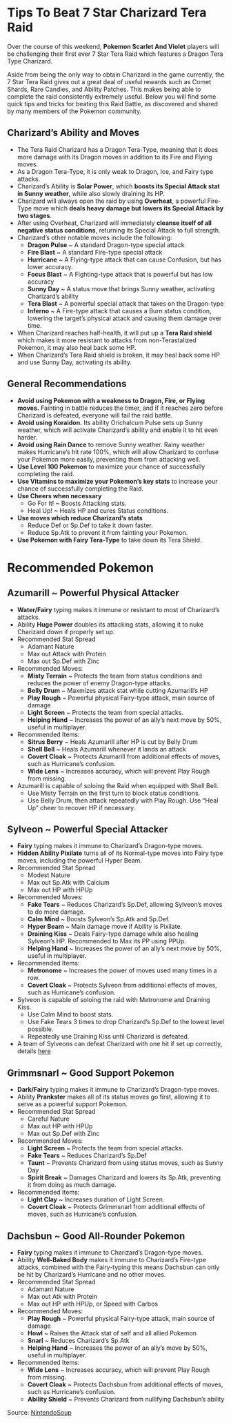 # Tips To Beat 7 Star Charizard Tera Raid

Over the course of this weekend, __Pokemon Scarlet And Violet__ players will be challenging their first ever 7 Star Tera Raid which features a Dragon Tera Type Charizard.

Aside from being the only way to obtain Charizard in the game currently, the 7 Star Tera Raid gives out a great deal of useful rewards such as Comet Shards, Rare Candies, and Ability Patches. This makes being able to complete the raid consistently extremely useful. Below you will find some quick tips and tricks for beating this Raid Battle, as discovered and shared by many members of the Pokemon community.

## Charizard’s Ability and Moves

* The Tera Raid Charizard has a Dragon Tera-Type, meaning that it does more damage with its Dragon moves in addition to its Fire and Flying moves.
* As a Dragon Tera-Type, it is only weak to Dragon, Ice, and Fairy type attacks.
* Charizard’s Ability is __Solar Power__, which __boosts its Special Attack stat in Sunny weather__, while also slowly draining its HP.
* Charizard will always open the raid by using __Overheat__, a powerful Fire-Type move which __deals heavy damage but lowers its Special Attack by two stages__.
* After using Overheat, Charizard will immediately __cleanse itself of all negative status conditions__, returning its Special Attack to full strength.
* Charizard’s other notable moves include the following:
  * __Dragon Pulse__ ~ A standard Dragon-type special attack
  * __Fire Blast__ ~ A standard Fire-type special attack
  * __Hurricane__ ~ A Flying-type attack that can cause Confusion, but has lower accuracy.
  * __Focus Blast__ ~ A Fighting-type attack that is powerful but has low accuracy
  * __Sunny Day__ ~ A status move that brings Sunny weather, activating Charizard’s ability
  * __Tera Blast__ ~ A powerful special attack that takes on the Dragon-type
  * __Inferno__ ~ A Fire-type attack that causes a Burn status condition, lowering the target’s physical attack and causing them damage over time.
* When Charizard reaches half-health, it will put up a __Tera Raid shield__ which makes it more resistant to attacks from non-Terastalized Pokemon, it may also heal back some HP.
* When Charizard’s Tera Raid shield is broken, it may heal back some HP and use Sunny Day, activating its ability.

## General Recommendations

* __Avoid using Pokemon with a weakness to Dragon, Fire, or Flying moves.__ Fainting in battle reduces the timer, and if it reaches zero before Charizard is defeated, everyone will fail the raid battle.
* __Avoid using Koraidon.__ Its ability Orichalcum Pulse sets up Sunny weather, which will activate Charizard’s ability and enable it to hit even harder.
* __Avoid using Rain Dance__ to remove Sunny weather. Rainy weather makes Hurricane’s hit rate 100%, which will allow Charizard to confuse your Pokemon more easily, preventing them from attacking well.
* __Use Level 100 Pokemon__ to maximize your chance of successfully completing the raid.
* __Use Vitamins to maximize your Pokemon’s key stats__ to increase your chance of successfully completing the Raid.
* __Use Cheers when necessary__
  * Go For It! ~ Boosts Attacking stats.
  * Heal Up! ~ Heals HP and cures Status conditions.
* __Use moves which reduce Charizard’s stats__
  * Reduce Def or Sp.Def to take it down faster.
  * Reduce Sp.Atk to prevent it from fainting your Pokemon.
* __Use Pokemon with Fairy Tera-Type__ to take down its Tera Shield.

# Recommended Pokemon

## Azumarill ~ Powerful Physical Attacker

* __Water/Fairy__ typing makes it immune or resistant to most of Charizard’s attacks.
* Ability __Huge Power__ doubles its attacking stats, allowing it to nuke Charizard down if properly set up.
* Recommended Stat Spread
  * Adamant Nature
  * Max out Attack with Protein
  * Max out Sp.Def with Zinc
* Recommended Moves:
  * __Misty Terrain__ ~ Protects the team from status conditions and reduces the power of enemy Dragon-type attacks.
  * __Belly Drum__ ~ Maxmizes attack stat while cutting Azumarill’s HP
  * __Play Rough__ ~ Powerful physical Fairy-type attack, main source of damage
  * __Light Screen__ ~ Protects the team from special attacks.
  * __Helping Hand__ ~ Increases the power of an ally’s next move by 50%, useful in multiplayer.
* Recommended Items:
  * __Sitrus Berry__ ~ Heals Azumarill after HP is cut by Belly Drum
  * __Shell Bell__ ~ Heals Azumarill whenever it lands an attack
  * __Covert Cloak__ ~ Protects Azumarill from additional effects of moves, such as Hurricane’s confusion.
  * __Wide Lens__ ~ Increases accuracy, which will prevent Play Rough from missing.
* Azumarill is capable of soloing the Raid when equipped with Shell Bell.
  * Use Misty Terrain on the first turn to block status conditions.
  * Use Belly Drum, then attack repeatedly with Play Rough. Use “Heal Up” cheer to recover HP if necessary.


## Sylveon ~ Powerful Special Attacker
* __Fairy__ typing makes it immune to Charizard’s Dragon-type moves.
* __Hidden Ability Pixilate__ turns all of its Normal-type moves into Fairy type moves, including the powerful Hyper Beam.
* Recommended Stat Spread
  * Modest Nature
  * Max out Sp.Atk with Calcium
  * Max out HP with HPUp
* Recommended Moves:
  * __Fake Tears__ ~ Reduces Charizard’s Sp.Def, allowing Sylveon’s moves to do more damage.
  * __Calm Mind__ ~ Boosts Sylveon’s Sp.Atk and Sp.Def.
  * __Hyper Beam__ ~ Main damage move if Ability is Pixilate.
  * __Draining Kiss__ ~ Deals Fairy-type damage while also healing Sylveon’s HP. Recommended to Max its PP using PPUp.
  * __Helping Hand__ ~ Increases the power of an ally’s next move by 50%, useful in multiplayer.
* Recommended Items:
  * __Metronome__ ~ Increases the power of moves used many times in a row.
  * __Covert Cloak__ ~ Protects Sylveon from additional effects of moves, such as Hurricane’s confusion.
* Sylveon is capable of soloing the raid with Metronome and Draining Kiss.
  * Use Calm Mind to boost stats.
  * Use Fake Tears 3 times to drop Charizard’s Sp.Def to the lowest level possible.
  * Repeatedly use Draining Kiss until Charizard is defeated.
* A team of Sylveons can defeat Charizard with one hit if set up correctly, details [here](https://gamewith.net/pokemon-scarletviolet/article/show/37529)

## Grimmsnarl ~ Good Support Pokemon

* __Dark/Fairy__ typing makes it immune to Charizard’s Dragon-type moves.
* Ability __Prankster__ makes all of its status moves go first, allowing it to serve as a powerful support Pokemon.
* Recommended Stat Spread
  * Careful Nature
  * Max out HP with HPUp
  * Max out Sp.Def with Zinc
* Recommended Moves:
  * __Light Screen__ ~ Protects the team from special attacks.
  * __Fake Tears__ ~ Reduces Charizard’s Sp.Def
  * __Taunt__ ~ Prevents Charizard from using status moves, such as Sunny Day
  * __Spirit Break__ ~ Damages Charizard and lowers its Sp.Atk, preventing it from doing as much damage.
* Recommended Items:
  * __Light Clay__ ~ Increases duration of Light Screen.
  * __Covert Cloak__ ~ Protects Grimmsnarl from additional effects of moves, such as Hurricane’s confusion.

## Dachsbun ~ Good All-Rounder Pokemon
* __Fairy__ typing makes it immune to Charizard’s Dragon-type moves.
* Ability __Well-Baked Body__ makes it immune to Charizard’s Fire-type attacks, combined with the Fairy-typing this means Dachsbun can only be hit by Charizard’s Hurricane and no other moves.
* Recommended Stat Spread
  * Adamant Nature
  * Max out Atk with Protein
  * Max out HP with HPUp, or Speed with Carbos
* Recommended Moves:
  * __Play Rough__ ~ Powerful physical Fairy-type attack, main source of damage
  * __Howl__ ~ Raises the Attack stat of self and all allied Pokemon
  * __Snarl__ ~ Reduces Charizard’s Sp.Atk
  * __Helping Hand__ ~ Increases the power of an ally’s move by 50%, useful in multiplayer.
* Recommended Items:
  * __Wide Lens__ ~ Increases accuracy, which will prevent Play Rough from missing.
  * __Covert Cloak__ ~ Protects Dachsbun from additional effects of moves, such as Hurricane’s confusion.
  * __Ability Shield__ ~ Prevents Charizard from nullifying Dachsbun’s ability


Source: [NintendoSoup](https://nintendosoup.com/guide-tips-to-beat-pokemon-scarlet-violets-7-star-charizard-tera-raid/)